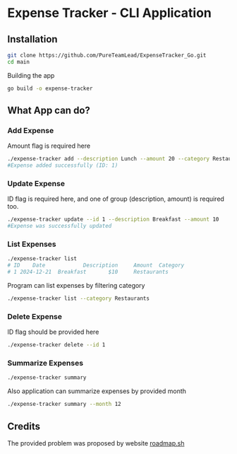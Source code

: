 # Expense Tracker - CLI Application

## Installation

```bash
git clone https://github.com/PureTeamLead/ExpenseTracker_Go.git
cd main
```

Building the app

```bash
go build -o expense-tracker
```

## What App can do?

### Add Expense

Amount flag is required here

```bash
./expense-tracker add --description Lunch --amount 20 --category Restaurants
#Expense added successfully (ID: 1)
```

### Update Expense

ID flag is required here, and one of group (description, amount) is required too.

```bash
./expense-tracker update --id 1 --description Breakfast --amount 10
#Expense was successfully updated
```

### List Expenses

```bash
./expense-tracker list
# ID	Date			Description		Amount	Category
# 1	2024-12-21	Breakfast		$10		Restaurants
```

Program can list expenses by filtering category

```bash
./expense-tracker list --category Restaurants
```

### Delete Expense

ID flag should be provided here

```bash
./expense-tracker delete --id 1
```

### Summarize Expenses

```bash
./expense-tracker summary
```

Also application can summarize expenses by provided month

```bash
./expense-tracker summary --month 12
```

## Credits

The provided problem was proposed by website [roadmap.sh](https://roadmap.sh/projects/expense-tracker)
